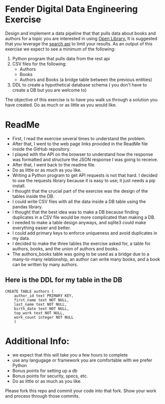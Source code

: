 # Fender Digital Data Engineering Exercise

Design and implement a data pipeline that that pulls data about books and authors for a topic you are interested in using [Open Library.](https://openlibrary.org/developers/api) It is suggested that you leverage the [search api](https://openlibrary.org/dev/docs/api/search) to limit your results. As an output of this exercise we expect to see a minimum of the following:

1. Python program that pulls data from the rest api
2. CSV files for the following:
	* Authors
	* Books
	* Authors and Books (a bridge table between the previous entities)
3. DDL to create a hypothetical database schema ( you don't have to create a DB but you are welcome to)

The objective of this exercise is to have you walk us through a solution you have created. Do as much or as little as you would like.


# ReadMe
* First, I read the exercise several times to understand the problem.
* After that, I went to the web page links provided in the ReadMe file inside the GitHub repository.
* I played with the API on the browser to understand how the response was formatted and structure the JSON response I was going to receive.
* After that, I went back to the readme file. 
* Do as little or as much as you like.
* Writing a Python program to get API requests is not that hard. I decided to use the requests library because it is easy to use; it just needs a pip install.
* I thought that the crucial part of the exercise was the design of the tables inside the DB.
* I could write CSV files with all the data inside a DB table using the pandas library.
* I thought that the best idea was to make a DB because finding duplicates in a CSV file would be more complicated than making a DB.
* I needed to make a table design anyways, and sqlite3 could make everything easier and better.
* I could add primary keys to enforce uniqueness and avoid duplicates in my data.
* I decided to make the three tables the exercise asked for, a table for authors, books, and the union of authors and books. 
* The authors_books table was going to be used as a bridge due to a many-to-many relationship, an author can write many books, and a book can be written by many authors. 
## Here is the DDL for my table in the DB
```
CREATE TABLE authors (
    author_id text PRIMARY KEY,
    first_name text NOT NULL,
    last_name text NOT NULL,
    birth_date text NOT NULL,
    top_work text NOT NULL,
    work_count integer NOT NULL
    )
```



# Additional Info:
* we expect that this will take you a few hours to complete
* use any langugage or framework you are comfortable with we prefer Python
* Bonus points for setting up a db
* Bonus points for security, specs, etc.
* Do as little or as much as you like.

Please fork this repo and commit your code into that fork. Show your work and process through those commits.





